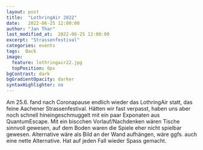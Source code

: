 ```yaml
---
layout: post
title:  "LothringAir 2022"
date:   2022-06-25 12:00:00
author: "Jan Thar"
last_modified_at:  2022-06-25 12:00:00
excerpt: "Strassenfestival"
categories: events
tags:  Back
image:
  feature: lothringair22.jpg
  topPosition: 0px
bgContrast: dark
bgGradientOpacity: darker
syntaxHighlighter: no
---
```


Am 25.6. fand nach Coronapause endlich wieder das LothringAir statt, das feine Aachener Strassenfestival.
Hätten wir fast verpasst, haben uns aber noch schnell hineingeschmuggelt mit ein paar Exponaten aus QuantumEscape.
Mit ein biscchen Vorlauf/Nachdenken wären Tische sinnvoll gewesen, auf dem Boden waren die Spiele eher nicht spielbar gewesen.
Alternative wäre als Bild an der Wand aufhängen, wäre ggfs. auch eine nette Alternative.
Hat auf jeden Fall wieder Spass gemacht.
